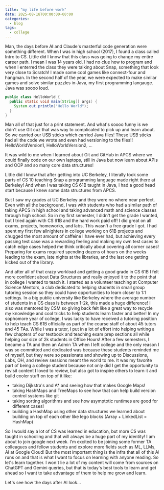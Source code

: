 ```yaml
---
title: "my life before work"
date: 2025-08-18T00:00:00-00:00
categories:
  - blog
tags:
  - college
---
```


Man, the days before AI and Claude's masterful code generation were something different. When I was in high school (2017), I found a class called Intro to CS. Little did I know that this class was going to change my entire career path. I mean I was 14 years old. I had no clue how to program and when I enterred the class they were talking about Snap, something that look very close to Scratch! I made some cool games like connect-four and hangman. In the second half of the year, we were expected to make similar games and solve similar puzzles in Java, my first programming langauge. Java was soooo loud.

```java
public class HelloWorld {
  public static void main(String[] args) {
    System.out.println("Hello World");
  }
}
```

Man all of that just for a print statement. And what's soooo funny is we didn't use Git cuz that was way to complicated to pick up and learn about. So we carried our USB sticks which carried Java files! These USB sticks had all the code we wrote and even had versioning to the files!! HelloWorldVersion1, HelloWorldVersion2, ...

It was wild to me when I learned about Git and GitHub in APCS where we could finally code on our own laptops, still in Java but now learn about APIs and OOP and so many core data structures!

Little did I know that after getting into UC Berkeley, I literally took some parts of CS 10 teaching Snap a programming language made right there at Berkeley! And when I was taking CS 61B taught in Java, I had a good head start because I knew some data structures from APCS.

But I saw my grades at UC Berkeley and they were no where near perfect. Even with all the background, I was with students who had a similar path of taking APCS in high school and taking advanced math and science classes through high school. So in my first semester, I didn't get the grade I wanted, but I tried again with CS 61B and the hard work paid off! I did great on all exams, projects, homeworks, and labs. This wasn't a free grade I got. I had spent my first few allnighters in college working on 61B projects and chugged the most amount of caffeine I have ever had, but achieving every passing test case was a rewarding feeling and making my own test cases to catch edge cases helped me think critically about covering all corner cases! Preparing for exams required spending dozens of hours on the weeks leading to the exam, late nights at the libraries, and the last one getting kicked out of the library.

And after all of that crazy workload and getting a good grade in CS 61B I felt more confident about Data Structures and really enjoyed it to the point that in college I wanted to teach it. I started as a volunteer teaching at Computer Science Mentors, a club dedicated to helping students in small group tutoring session so they could have opportunities to learn closer to 1:1 settings. In a big public university like Berkeley where the average number of students in a CS class is between 1-2k, this made a huge difference! I also was mentored by CSM so giving back felt like a great way to recycle my knowledge and cool tricks to help students learn faster and better! In my sophomore year of college, I was lucky to have received a tutoring position to help teach CS 61B officially as part of the course staff of about 45 tutors and 45 TAs. While I was a tutor, I put in a lot of effort into helping writing a few chapters of our textbook and teaching exam prep sections all while helping our size of 2k students in Office Hours! After a few semesters, I became a TA and then an Admin TA when I left college and the only reason I was so committed and dedicated was because these students reminded me of myself, but they were so passionate and showing up to Discussions, Labs, OH, and review sessions meant the world to me. It was my favorite part of being a college student because not only did I get the opportunity to revisit content I loved to review, but also got to inspire others to learn it and build cooler stuff on top of it like:

- taking Dijkstra's and A* and seeing how that makes Google Maps!
- taking HashMaps and TreeMaps to see how that can help build version control systems like git
- taking sorting algorithms and see how asymptotic runtimes are good for different cases!
- building a HashMap using other data structures we learned about building on top of each other like lego blocks (Array + LinkedList = HashMap)

So I would say a lot of CS was learned in education, but more CS was taught in schooling and that will always be a huge part of my identity! I am about to join google next week. I'm excited to be joining some former TA colleagues and fellow students and explore more fields such as ML, LLMs, AI at Google Cloud! But the most important thing is the infra that all of this AI runs on and that is what I want to focus on learning with anyone reading. So let's learn together. I won't lie a lot of my content will come from sources on ChatGPT and Gemini queries, but that is today's best tools to learn and get ahead so I want to take advantage of them to help me grow and learn.

Let's see how the days after AI look...
